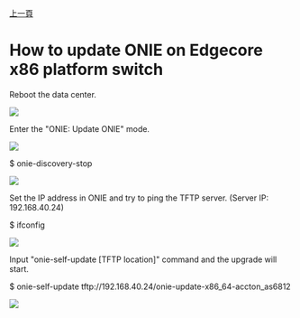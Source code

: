 [上一頁](https://jian-hong-wu.github.io/blog/ONIE/)

# How to update ONIE on Edgecore x86 platform switch

Reboot the data center.

![](https://jian-hong-wu.github.io/blog/ONIE/onie_update/1.png)

Enter the "ONIE: Update ONIE" mode.
 
![](https://jian-hong-wu.github.io/blog/ONIE/onie_update/2.png)

$ onie-discovery-stop

![](https://jian-hong-wu.github.io/blog/ONIE/onie_update/3.png)

Set the IP address in ONIE and try to ping the TFTP server. (Server IP: 192.168.40.24)

$ ifconfig

![](https://jian-hong-wu.github.io/blog/ONIE/onie_update/4.png)

Input "onie-self-update [TFTP location]" command and the upgrade will start.

$ onie-self-update tftp://192.168.40.24/onie-update-x86_64-accton_as6812

![](https://jian-hong-wu.github.io/blog/ONIE/onie_update/5.png)

